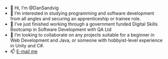- 👋 Hi, I’m @DanSandvig
- 👀 I’m interested in studying programming and software development from all angles and securing an apprenticeship or trainee role.
- 🌱 I’ve just finished working through a government funded Digital Skills Bootcamp in Software Development with QA Ltd
- 💞️ I’m looking to collaborate on any projects suitable for a beginner in Web Development and Java, or someone with hobbyist-level experience in Unity and C#.
- 📫 [E-mail me](mailto:dspublicaddress@protonmail.com)

<!---
DanSandvig/DanSandvig is a ✨ special ✨ repository because its `README.md` (this file) appears on your GitHub profile.
You can click the Preview link to take a look at your changes.
--->
